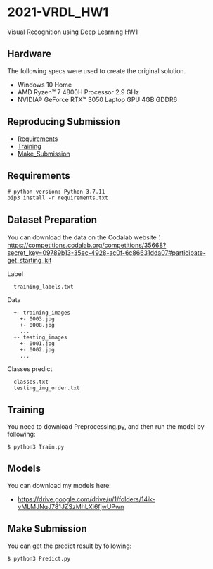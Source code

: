 # 2021-VRDL_HW1

Visual Recognition using Deep Learning HW1

##  Hardware

The following specs were used to create the original solution.

* Windows 10 Home
* AMD Ryzen™ 7 4800H Processor 2.9 GHz
* NVIDIA® GeForce RTX™ 3050 Laptop GPU 4GB GDDR6

## Reproducing Submission

*   [Requirements](#Requirements)
*   [Training](#Training)
*   [Make_Submission](#Make_Submission)


## Requirements

```train
# python version: Python 3.7.11
pip3 install -r requirements.txt
```

## Dataset Preparation
You can download the data on the Codalab website：https://competitions.codalab.org/competitions/35668?secret_key=09789b13-35ec-4928-ac0f-6c86631dda07#participate-get_starting_kit

Label 
```label
  training_labels.txt
```

Data
```data
  +- training_images
    +- 0003.jpg
    +- 0008.jpg
    ...
  +- testing_images
    +- 0001.jpg
    +- 0002.jpg
    ...
```

Classes predict

```predict
  classes.txt
  testing_img_order.txt
```

## Training

You need to download Preprocessing.py, and then run the model by following:

```train
$ python3 Train.py
```

## Models

You can download my models here:

- https://drive.google.com/drive/u/1/folders/14ik-vMLMJNqJ781JZSzMhLXi6fjwUPwn

## Make Submission

You can get the predict result by following:

```eval
$ python3 Predict.py
```
